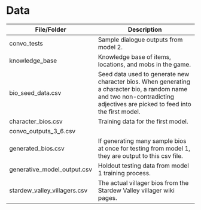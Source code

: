 # Data 

| File/Folder                  | Description                                                                                                                                                                 |
|------------------------------|-----------------------------------------------------------------------------------------------------------------------------------------------------------------------------|
| convo_tests                  | Sample dialogue outputs from model 2.                                                                                                                                       |
| knowledge_base               | Knowledge base of items, locations, and mobs in the game.                                                                                                                   |
| bio_seed_data.csv            | Seed data used to generate new character bios. When generating a character bio, a random name and two non-contradicting adjectives are picked to feed into the first model. |
| character_bios.csv           | Training data for the first model.                                                                                                                                          |
| convo_outputs_3_6.csv        |                                                                                                                                                                             |
| generated_bios.csv           | If generating many sample bios at once for testing from model 1, they are output to this csv file.                                                                          |
| generative_model_output.csv  | Holdout testing data from model 1 training process.                                                                                                                         |
| stardew_valley_villagers.csv | The actual villager bios from the Stardew Valley villager wiki pages.                                                                                                       |